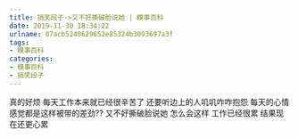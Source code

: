 ```yaml
---
title: 搞笑段子->又不好撕破脸说她 | 糗事百科
date: 2019-11-30 18:34:22
urlname: 07acb5240629852e85324b3093697a3f
tags: 
- 糗事百科
categories:
- 糗事百科
- 搞笑段子
---
```

真的好烦 每天工作本来就已经很辛苦了 还要听边上的人叽叽咋咋抱怨 每天的心情感觉都是这样被带的差劲?? 又不好撕破脸说她 怎么会这样 工作已经很累 结果现在还更心累


